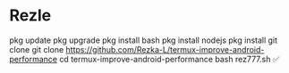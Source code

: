 # Rezle
pkg update
pkg upgrade
pkg install bash
pkg install nodejs
pkg install git clone
git clone https://github.com/Rezka-L/termux-improve-android-performance
cd termux-improve-android-performance
bash rez777.sh
✅ 
